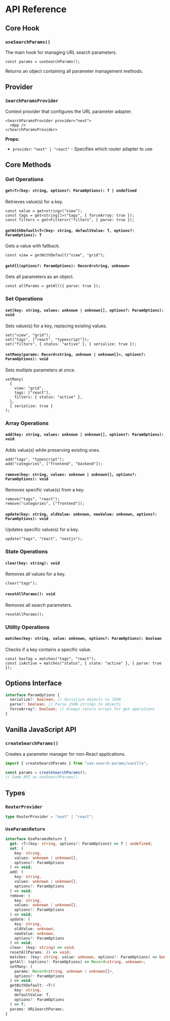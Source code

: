 # API Reference

## Core Hook

### `useSearchParams()`

The main hook for managing URL search parameters.

```tsx
const params = useSearchParams();
```

Returns an object containing all parameter management methods.

## Provider

### `SearchParamsProvider`

Context provider that configures the URL parameter adapter.

```tsx
<SearchParamsProvider provider="next">
  <App />
</SearchParamsProvider>
```

**Props:**

- `provider`: `"next" | "react"` - Specifies which router adapter to use

## Core Methods

### Get Operations

#### `get<T>(key: string, options?: ParamOptions): T | undefined`

Retrieves value(s) for a key.

```tsx
const value = get<string>("view");
const tags = get<string[]>("tags", { forceArray: true });
const filters = get<Filters>("filters", { parse: true });
```

#### `getWithDefault<T>(key: string, defaultValue: T, options?: ParamOptions): T`

Gets a value with fallback.

```tsx
const view = getWithDefault("view", "grid");
```

#### `getAll(options?: ParamOptions): Record<string, unknown>`

Gets all parameters as an object.

```tsx
const allParams = getAll({ parse: true });
```

### Set Operations

#### `set(key: string, values: unknown | unknown[], options?: ParamOptions): void`

Sets value(s) for a key, replacing existing values.

```tsx
set("view", "grid");
set("tags", ["react", "typescript"]);
set("filters", { status: "active" }, { serialize: true });
```

#### `setMany(params: Record<string, unknown | unknown[]>, options?: ParamOptions): void`

Sets multiple parameters at once.

```tsx
setMany(
  {
    view: "grid",
    tags: ["react"],
    filters: { status: "active" },
  },
  { serialize: true }
);
```

### Array Operations

#### `add(key: string, values: unknown | unknown[], options?: ParamOptions): void`

Adds value(s) while preserving existing ones.

```tsx
add("tags", "typescript");
add("categories", ["frontend", "backend"]);
```

#### `remove(key: string, values: unknown | unknown[], options?: ParamOptions): void`

Removes specific value(s) from a key.

```tsx
remove("tags", "react");
remove("categories", ["frontend"]);
```

#### `update(key: string, oldValue: unknown, newValue: unknown, options?: ParamOptions): void`

Updates specific value(s) for a key.

```tsx
update("tags", "react", "nextjs");
```

### State Operations

#### `clear(key: string): void`

Removes all values for a key.

```tsx
clear("tags");
```

#### `resetAllParams(): void`

Removes all search parameters.

```tsx
resetAllParams();
```

### Utility Operations

#### `matches(key: string, value: unknown, options?: ParamOptions): boolean`

Checks if a key contains a specific value.

```tsx
const hasTag = matches("tags", "react");
const isActive = matches("status", { state: "active" }, { parse: true });
```

## Options Interface

```typescript
interface ParamOptions {
  serialize?: boolean; // Serialize objects to JSON
  parse?: boolean; // Parse JSON strings to objects
  forceArray?: boolean; // Always return arrays for get operations
}
```

## Vanilla JavaScript API

### `createSearchParams()`

Creates a parameter manager for non-React applications.

```typescript
import { createSearchParams } from "use-search-params/vanilla";

const params = createSearchParams();
// Same API as useSearchParams()
```

## Types

### `RouterProvider`

```typescript
type RouterProvider = "next" | "react";
```

### `UseParamsReturn`

```typescript
interface UseParamsReturn {
  get: <T>(key: string, options?: ParamOptions) => T | undefined;
  set: (
    key: string,
    values: unknown | unknown[],
    options?: ParamOptions
  ) => void;
  add: (
    key: string,
    values: unknown | unknown[],
    options?: ParamOptions
  ) => void;
  remove: (
    key: string,
    values: unknown | unknown[],
    options?: ParamOptions
  ) => void;
  update: (
    key: string,
    oldValue: unknown,
    newValue: unknown,
    options?: ParamOptions
  ) => void;
  clear: (key: string) => void;
  resetAllParams: () => void;
  matches: (key: string, value: unknown, options?: ParamOptions) => boolean;
  getAll: (options?: ParamOptions) => Record<string, unknown>;
  setMany: (
    params: Record<string, unknown | unknown[]>,
    options?: ParamOptions
  ) => void;
  getWithDefault: <T>(
    key: string,
    defaultValue: T,
    options?: ParamOptions
  ) => T;
  params: URLSearchParams;
}
```
